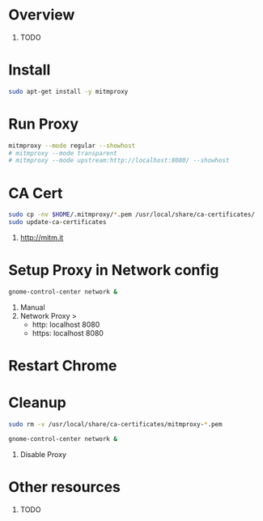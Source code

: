# Overview
1. TODO


# Install
```bash
sudo apt-get install -y mitmproxy
```

# Run Proxy
```bash
mitmproxy --mode regular --showhost
# mitmproxy --mode transparent
# mitmproxy --mode upstream:http://localhost:8080/ --showhost
```


# CA Cert
```bash
sudo cp -nv $HOME/.mitmproxy/*.pem /usr/local/share/ca-certificates/
sudo update-ca-certificates
```
1. http://mitm.it


# Setup Proxy in Network config
```bash
gnome-control-center network &
```
1. Manual
1. Network Proxy >
    - http:     localhost 8080
    - https:    localhost 8080


# Restart Chrome


# Cleanup
```bash
sudo rm -v /usr/local/share/ca-certificates/mitmproxy-*.pem

gnome-control-center network &
```
1. Disable Proxy


# Other resources
1. TODO
